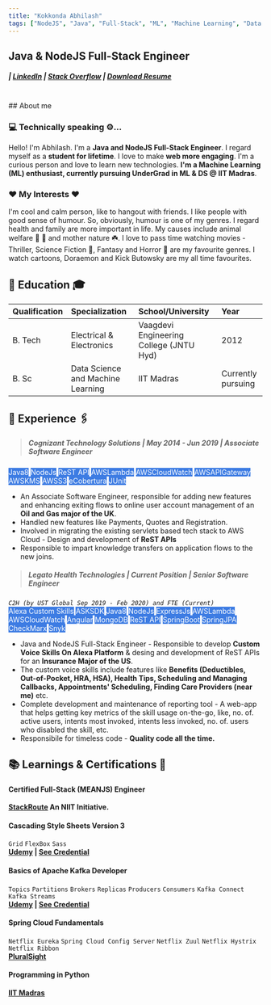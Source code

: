 ```yaml
---
title: "Kokkonda Abhilash"
tags: ["NodeJS", "Java", "Full-Stack", "ML", "Machine Learning", "Data Science", "IIT Madras"]
---
```

## Java & NodeJS Full-Stack Engineer
##### | [LinkedIn](https://www.linkedin.com/in/kokkonda-abhilash) | [Stack Overflow](https://stackoverflow.com/users/story/9832322) | [Download Resume](https://github.com/kokkondaabhilashachary/kokkondaabhilashachary.github.io/raw/main/resume.pdf)
<br/>
## About me

### 💻 Technically speaking ⚙️...
Hello! I'm Abhilash. I'm a **Java and NodeJS Full-Stack Engineer**. I regard myself as a **student for lifetime**. I love to make **web more engaging**. I'm a curious person and love to learn new technologies. **I'm a Machine Learning (ML) enthusiast, currently pursuing UnderGrad in ML & DS @ IIT Madras**.

### ❤️ My Interests ❤️
I'm cool and calm person, like to hangout with friends. I like people with good sense of humour. So, obviously, humour is one of my genres. I regard health and family are more important in life. My causes include animal welfare 🐶 🐾 and mother nature ☘️. I love to pass time watching movies - Thriller, Science Fiction 🤖, Fantasy and Horror 🧟 are my favourite genres. I watch cartoons, Doraemon and Kick Butowsky are my all time favourites.

## 🏫 Education 🎓

| Qualification| Specialization                    | School/University                       | Year               |
| :----------- | :-------------------------------- | :-------------------------------------- | :----------------- |
| B. Tech      | Electrical & Electronics          | Vaagdevi Engineering College (JNTU Hyd) | 2012               |
| B. Sc        | Data Science and Machine Learning | IIT Madras                              | Currently pursuing |

## 💼 Experience 🖇️

> ##### Cognizant Technology Solutions | May 2014 - Jun 2019 | Associate Software Engineer
<mark style="background-color: #3d7ce3; color: #ffffff;">Java8</mark> <mark style="background-color: #3d7ce3; color: #ffffff;">NodeJs</mark> <mark style="background-color: #3d7ce3; color: #ffffff;">ReST API</mark> <mark style="background-color: #3d7ce3; color: #ffffff;">AWSLambda</mark> <mark style="background-color: #3d7ce3; color: #ffffff;">AWSCloudWatch</mark> <mark style="background-color: #3d7ce3; color: #ffffff;">AWSAPIGateway</mark> <mark style="background-color: #3d7ce3; color: #ffffff;">AWSKMS</mark> <mark style="background-color: #3d7ce3; color: #ffffff;">AWSS3</mark> <mark style="background-color: #3d7ce3; color: #ffffff;">eCobertura</mark> <mark style="background-color: #3d7ce3; color: #ffffff;">JUnit</mark>
- An Associate Software Engineer, responsible for adding new features and enhancing exiting flows to online user account management of an **Oil and Gas major of the UK**.
- Handled new features like Payments, Quotes and Registration.
- Involved in migrating the existing servlets based tech stack to AWS Cloud - Design and development of **ReST APIs**
- Responsible to impart knowledge transfers on application flows to the new joins.

> ##### Legato Health Technologies | Current Position | Senior Software Engineer
<em>`C2H (by UST Global Sep 2019 - Feb 2020) and FTE (Current)`</em><br/>
<mark style="background-color: #3d7ce3; color: #ffffff;">Alexa Custom Skills</mark> <mark style="background-color: #3d7ce3; color: #ffffff;">ASKSDK</mark> <mark style="background-color: #3d7ce3; color: #ffffff;">Java8</mark> <mark style="background-color: #3d7ce3; color: #ffffff;">NodeJs</mark> <mark style="background-color: #3d7ce3; color: #ffffff;">ExpressJs</mark> <mark style="background-color: #3d7ce3; color: #ffffff;">AWSLambda</mark> <mark style="background-color: #3d7ce3; color: #ffffff;">AWSCloudWatch</mark> <mark style="background-color: #3d7ce3; color: #ffffff;">Angular</mark> <mark style="background-color: #3d7ce3; color: #ffffff;">MongoDB</mark> <mark style="background-color: #3d7ce3; color: #ffffff;">ReST API</mark> <mark style="background-color: #3d7ce3; color: #ffffff;">SpringBoot</mark> <mark style="background-color: #3d7ce3; color: #ffffff;">SpringJPA</mark> <mark style="background-color: #3d7ce3; color: #ffffff;">CheckMarx</mark> <mark style="background-color: #3d7ce3; color: #ffffff;">Snyk</mark>
- Java and NodeJS Full-Stack Engineer - Responsible to develop **Custom Voice Skills On Alexa Platform** & desing and development of ReST APIs for an **Insurance Major of the US**.
- The custom voice skills include features like **Benefits (Deductibles, Out-of-Pocket, HRA, HSA), Health Tips, Scheduling and Managing Callbacks, Appointments' Scheduling, Finding Care Providers (near me)** etc.
- Complete development and maintenance of reporting tool - A web-app that helps getting key metrics of the skill usage on-the-go, like, no. of. active users, intents most invoked, intents less invoked, no. of. users who disabled the skill, etc.
- Responsibile for timeless code - **Quality code all the time.**


## 📚 Learnings & Certifications 📜

#### Certified Full-Stack (MEANJS) Engineer
**[StackRoute](https://stackroutelearning.com/) An NIIT Initiative.**
#### Cascading Style Sheets Version 3
`Grid` `FlexBox` `Sass`<br/>
**[Udemy](https://www.udemy.com/course/css-the-complete-guide-incl-flexbox-grid-sass/) | [See Credential](https://www.udemy.com/certificate/UC-a3dadf3e-5ce1-4e90-9032-5933d94e1d0b/)**
#### Basics of Apache Kafka Developer
`Topics` `Partitions` `Brokers` `Replicas` `Producers` `Consumers` `Kafka Connect` `Kafka Streams`<br/>
**[Udemy](https://www.udemy.com/course/apache-kafka/) | [See Credential](https://www.udemy.com/certificate/UC-c121b785-e169-43d1-9662-82903ddb66c0/)**
#### Spring Cloud Fundamentals
`Netflix Eureka` `Spring Cloud Config Server` `Netflix Zuul` `Netflix Hystrix` `Netflix Ribbon`<br/>
**[PluralSight](https://app.pluralsight.com/library/courses/spring-cloud-fundamentals/table-of-contents)**
#### Programming in Python
**[IIT Madras](https://onlinedegree.iitm.ac.in/course_pages/BSCCS1002.html)**


<script type="text/javascript">
    document.addEventListener('DOMContentLoaded', function() {
        if (document.getElementById('forkme_banner')) {
            document.getElementById('forkme_banner').style.display = 'none';
        }
        let project_title = document.getElementById('project_title');
        project_title.style['text-align'] = 'center';
        project_title.value = 'Kokkonda Abhilasha Chary';
        project_title.innerText = 'Kokkonda Abhilasha Chary';
/*
        let project_tagline = document.getElementById('project_tagline');
        project_tagline.style['text-align'] = 'center';
        project_tagline.value = 'Java and NodeJS Full-Stack Engineer';
        project_tagline.innerText = 'Java and NodeJS Full-Stack Engineer';
*/
        let skill_title = document.getElementById('java--nodejs-full-stack-engineer');
        skill_title.style['text-align'] = 'center';
        skill_title.style['padding-bottom'] = 0;
        skill_title.style['margin-bottom'] = 0;

        let contact_links = document.getElementById('-linkedin--stack-overflow-');
        contact_links.style['text-align'] = 'center';
        contact_links.style['margin-top'] = 0;
    });
</script>